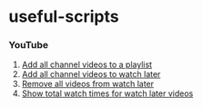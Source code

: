 # useful-scripts

### YouTube

1. [Add all channel videos to a playlist](addAllChannelVideosToAPlaylist.js)
2. [Add all channel videos to watch later](addAllChannelVideosToWatchLater.js)
3. [Remove all videos from watch later](removeAllVideosFromWatchLater.js)
4. [Show total watch times for watch later videos](showTotalWatchTimesForWatchLaterVideos.js)
